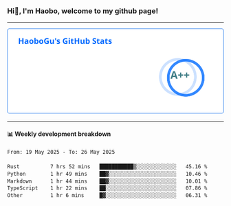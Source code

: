 <!--<h2 align="center"> Hi👋, I'm Haobo, welcome to my github page! </h2>-->
### Hi👋, I'm Haobo, welcome to my github page!
-------

<img href="https://github.com/HaoboGu" src="assets/stats.svg" alt="github stats" /> 

-------

#### 📊 **Weekly development breakdown**
<!--START_SECTION:waka-->

```txt
From: 19 May 2025 - To: 26 May 2025

Rust          7 hrs 52 mins   ███████████▒░░░░░░░░░░░░░   45.16 %
Python        1 hr 49 mins    ██▓░░░░░░░░░░░░░░░░░░░░░░   10.46 %
Markdown      1 hr 44 mins    ██▓░░░░░░░░░░░░░░░░░░░░░░   10.01 %
TypeScript    1 hr 22 mins    ██░░░░░░░░░░░░░░░░░░░░░░░   07.86 %
Other         1 hr 6 mins     █▓░░░░░░░░░░░░░░░░░░░░░░░   06.31 %
```

<!--END_SECTION:waka-->
<!--
backup url: https://github-readme-status-dusky-ten.vercel.app/api?username=HaoboGu&count_private=true&show_icons=true&theme=transparent&border_color=2f80ed
-->
<!--
**HaoboGu/HaoboGu** is a ✨ _special_ ✨ repository because its `README.md` (this file) appears on your GitHub profile.

Here are some ideas to get you started:

- 🔭 I’m currently working on AI-assisted programming tools
- 🌱 I’m currently learning ...
- 👯 I’m looking to collaborate on ...
- 🤔 I’m looking for help with ...
- 💬 Ask me about ...
- 📫 How to reach me: ...
- 😄 Pronouns: ...
- ⚡ Fun fact: ...
-->
